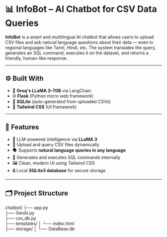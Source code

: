 # 📊 InfoBot – AI Chatbot for CSV Data Queries

**InfoBot** is a smart and multilingual AI chatbot that allows users to upload CSV files and ask natural language questions about their data — even in regional languages like Tamil, Hindi, etc. The system translates the query, generates an SQL command, executes it on the dataset, and returns a friendly, human-like response.

---

## ⚙️ Built With

- 🧠 **Groq's LLaMA 3–70B** via LangChain  
- 🌐 **Flask** (Python micro web framework)  
- 📄 **SQLite** (auto-generated from uploaded CSVs)  
- 🎨 **Tailwind CSS** (UI framework)  

---

## 🚀 Features

- 🧠 LLM-powered intelligence via **LLaMA 3**  
- 📁 Upload and query CSV files dynamically  
- 🗣️ Supports **natural language queries in any language**  
- 🧾 Generates and executes SQL commands internally  
- 🖼️ Clean, modern UI using Tailwind CSS  
- 🔒 Local **SQLite3 database** for secure storage  

---

## 🗂️ Project Structure

chatbot/
├── app.py                
├── GenAi.py              
├── csv_db.py             
├── templates/
│   └── index.html        
├── storage/
│   └── DataBase.db       

